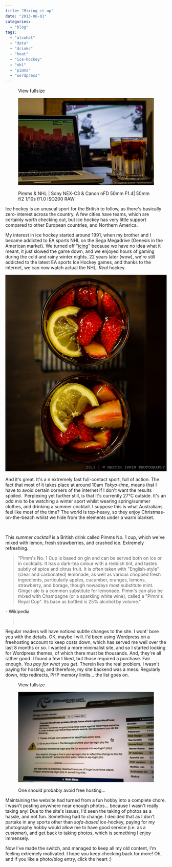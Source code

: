```yaml
---
title: "Mixing it up"
date: "2013-06-01"
categories: 
  - "blog"
tags: 
  - "alcohol"
  - "data"
  - "drinks"
  - "heat"
  - "ice-hockey"
  - "nhl"
  - "pimms"
  - "wordpress"
---
```


<figure>

View fullsize

![​Pimms &amp; NHL | Sony NEX-C3 &amp; Canon nFD 50mm F1.4| 50mm f/2 1/10s f/1.0 ISO200 RAW](/assets/images/76c93-dsc00072.jpg)

<figcaption>



​Pimms & NHL | Sony NEX-C3 & Canon nFD 50mm F1.4| 50mm f/2 1/10s f/1.0 ISO200 RAW





</figcaption>



</figure>

Ice hockey is an unusual sport for the British to follow, as there's basically zero-interest across the country. A few cities have teams, which are certainly worth checking out, but ice hockey has very little support compared to other European countries, and Northern America.

My interest in ice hockey started around 1991, when my brother and I became addicted to EA sports NHL on the Sega Megadrive (Genesis in the American market). We turned off "[icing](https://www.google.co.uk/url?sa=t&rct=j&q=&esrc=s&source=web&cd=1&cad=rja&ved=0CDUQFjAA&url=http%3A%2F%2Fen.wikipedia.org%2Fwiki%2FIcing_(ice_hockey)&ei=yXOpUbLOIcTFkwWXmYGwDA&usg=AFQjCNFTnZIF21T_VnFvJJg737HNfcWbew&sig2=WqlqrHO8QiMWKbQ961PEhg&bvm=bv.47244034,d.dGI)" because we have no idea what it meant, it just slowed the game down, and we enjoyed hours of gaming during the cold and rainy winter nights. 22 years later (wow), we're still addicted to the latest EA sports Ice Hockey games, and thanks to the internet, we can now watch actual the NHL. _Real_ hockey.

![DSC00075.jpg](/assets/images/2fda1-dsc00075.jpg)

And it's great. It's a n extremely fast full-contact sport, full of action. The fact that most of it takes place at around 10am _Tokyo-time_, means that I have to avoid certain corners of the internet if I don't want the results spoiled.  Perplexing yet further still, is that it's currently 27°C outside. It's an odd mix to be watching a winter sport whilst wearing spring/summer clothes, and drinking a summer cocktail. I suppose this is what Australians feel like most of the time? The world is top-heavy, so they enjoy Christmas-on-the-beach whilst we hide from the elements under a warm blanket.

​

This _summer cocktail_ is a British drink called Pimms No. 1 cup, which we've mixed with lemon, fresh strawberries, and crushed ice. Extremely refreshing.

> "Pimm's No. 1 Cup is based on gin and can be served both on ice or in cocktails. It has a dark-tea colour with a reddish tint, and tastes subtly of spice and citrus fruit. It is often taken with "English-style" (clear and carbonated) lemonade, as well as various chopped fresh ingredients, particularly apples, cucumber, oranges, lemons, strawberry, and borage, though nowadays most substitute mint. Ginger ale is a common substitute for lemonade. Pimm's can also be mixed with Champagne (or a sparkling white wine), called a "Pimm's Royal Cup". Its base as bottled is 25% alcohol by volume."

​- Wikipedia

> ​

Regular readers will have noticed subtle changes to the site. ​I wont' bore you with the details. OK, maybe I will. I'd been using Wordpress on a freehosting account to keep costs down, which has served me well over the last 8 months or so. I wanted a more minimalist site, and so I started looking for Wordpress themes, of which there must be thousands. And, they're all rather good. I found a few I liked, but those required a purchase. Fair enough. _You pay for what you get_. Therein lies the real problem. I wasn't paying for hosting, and therefore, my site backend was a mess. Regularly down, http redirects, PHP memory limits... the list goes on.

<figure>

View fullsize

![One should probably avoid free hosting...​](/assets/images/3d189-wordpressand000webhost.jpg)

<figcaption>



One should probably avoid free hosting...​  






</figcaption>



</figure>

​Maintaining the website had turned from a fun hobby into a complete chore. I wasn't posting anywhere near enough photos... because I wasn't really taking any! Due to the site's issues, I'd seen the taking of photos as a hassle, and not fun. Something had to change. I decided that as I don't partake in any sports other than _sofa-based_ ice-hockey, paying for my photography hobby would allow me to have good service (i.e. as a _customer_), and get back to taking photos, which is something I enjoy immensely. 

Now I've made the switch, and managed to keep all my old content, I'm feeling extremely motivated.​ I hope you keep checking back for more! Oh, and if you like a photo/blog entry, click the heart :)
